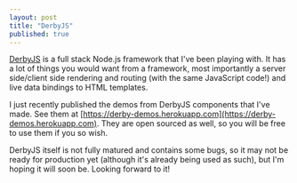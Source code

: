 ```yaml
---
layout: post
title: "DerbyJS"
published: true
---
```


[DerbyJS](http://derbyjs.com) is a full stack Node.js framework that I've been playing with. It has a lot of things you would want from a framework, most importantly a server side/client side rendering and routing (with the same JavaScript code!) and live data bindings to HTML templates. 

I just recently published the demos from DerbyJS components that I've made. See them at [https://derby-demos.herokuapp.com](https://derby-demos.herokuapp.com). They are open sourced as well, so you will be free to use them if you so wish.

DerbyJS itself is not fully matured and contains some bugs, so it may not be ready for production yet (although it's already being used as such), but I'm hoping it will soon be. Looking forward to it!

